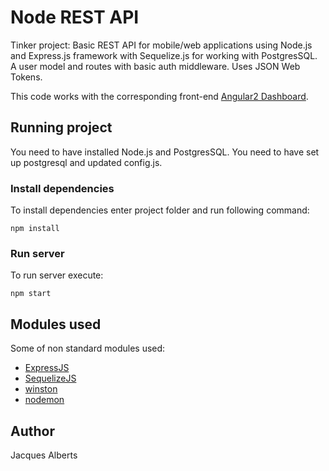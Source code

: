# Node REST API

Tinker project:
Basic REST API for mobile/web applications using Node.js and Express.js framework with Sequelize.js for working with PostgresSQL.
A user model and routes with basic auth middleware. Uses JSON Web Tokens.

This code works with the corresponding front-end [Angular2 Dashboard](https://github.com/Skaapie/ng2-dashboard).

## Running project

You need to have installed Node.js and PostgresSQL. You need to have set up postgresql and updated config.js.

### Install dependencies

To install dependencies enter project folder and run following command:
```
npm install
```

### Run server

To run server execute:
```
npm start
```

## Modules used

Some of non standard modules used:
* [ExpressJS](http://expressjs.com/)
* [SequelizeJS](http://docs.sequelizejs.com/en/v3/)
* [winston](https://www.npmjs.com/package/winston)
* [nodemon](http://nodemon.io/)

## Author

Jacques Alberts